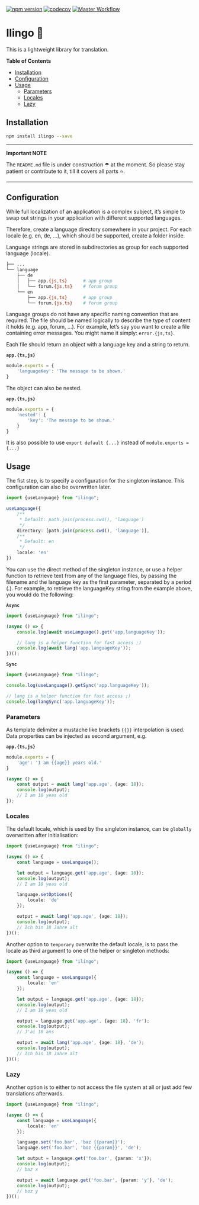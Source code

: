 [![npm version](https://badge.fury.io/js/ilingo.svg)](https://badge.fury.io/js/ilingo)
[![codecov](https://codecov.io/gh/tada5hi/ilingo/branch/master/graph/badge.svg?token=4KNSG8L13V)](https://codecov.io/gh/tada5hi/ilingo)
[![Master Workflow](https://github.com/tada5hi/ilingo/actions/workflows/main.yml/badge.svg)](https://github.com/tada5hi/ilingo)

# Ilingo 💬
This is a lightweight library for translation.

**Table of Contents**

- [Installation](#installation)
- [Configuration](#configuration)
- [Usage](#usage)
  - [Parameters](#parameters)
  - [Locales](#locales)
  - [Lazy](#lazy)
## Installation

```bash
npm install ilingo --save
```

---
**Important NOTE**

The `README.md` file is under construction ☂ at the moment.
So please stay patient or contribute to it, till it covers all parts ⭐.

---

## Configuration

While full localization of an application is a complex subject,
it’s simple to swap out strings in your application with different supported languages.

Therefore, create a language directory somewhere in your project.
For each locale (e.g. en, de, ...), which should be supported, create a folder inside.

Language strings are stored in subdirectories as group for each supported language (locale).

```bash
├── ...
└── language
    ├── de
    │   ├── app.{js,ts}      # app group
    │   └── forum.{js,ts}    # forum group
    └── en
        ├── app.{js,ts}      # app group
        └── forum.{js,ts}    # forum group
```

Language groups do not have any specific naming convention that are required.
The file should be named logically to describe the type of content it holds (e.g. app, forum, ...).
For example, let’s say you want to create a file containing error messages.
You might name it simply: `error.{js,ts}`.

Each file should return an object with a language key and a string to return.

**`app.{ts,js}`**
```typescript
module.exports = {
    'languageKey': 'The message to be shown.'
}
```

The object can also be nested.

**`app.{ts,js}`**
```typescript
module.exports = {
    'nested': {
        'key': 'The message to be shown.'
    }
}
```
It is also possible to use `export default {...}` instead of `module.exports = {...}`

## Usage

The fist step, is to specify a configuration for the singleton instance.
This configuration can also be overwritten later.

```typescript
import {useLanguage} from "ilingo";

useLanguage({
    /**
     * Default: path.join(process.cwd(), 'language')
     */
    directory: [path.join(process.cwd(), 'language')],
    /**
     * Default: en
     */
    locale: 'en'
})
```

You can use the direct method of the singleton instance, or use a helper function
to retrieve text from any of the language files,
by passing the filename and the language key as the first parameter, separated by a period (.).
For example, to retrieve the languageKey string from the example above, you would do the following:

**`Async`**

```typescript
import {useLanguage} from "ilingo";

(async () => {
    console.log(await useLanguage().get('app.languageKey'));

    // lang is a helper function for fast access ;)
    console.log(await lang('app.languageKey'));
})();
```

**`Sync`**

```typescript
import {useLanguage} from "ilingo";

console.log(useLanguage().getSync('app.languageKey'));

// lang is a helper function for fast access ;)
console.log(langSync('app.languageKey'));
```

### Parameters
As template delimiter a mustache like brackets `{{}}` interpolation is used.
Data properties can be injected as second argument, e.g.

**`app.{ts,js}`**
```typescript
module.exports = {
    'age': 'I am {{age}} years old.'
}
```

```typescript
(async () => {
    const output = await lang('app.age', {age: 18});
    console.log(output);
    // I am 18 yeas old
});
```

### Locales

The default locale, which is used by the singleton instance, can be `globally` overwritten after initialisation:

```typescript
import {useLanguage} from "ilingo";

(async () => {
    const language = useLanguage();

    let output = language.get('app.age', {age: 18});
    console.log(output);
    // I am 18 yeas old

    language.setOptions({
        locale: 'de'
    });

    output = await lang('app.age', {age: 18});
    console.log(output);
    // Ich bin 18 Jahre alt
})();
```

Another option to `temporary` overwrite the default locale, is to pass the locale as third argument
to one of the helper or singleton methods:

```typescript
import {useLanguage} from "ilingo";

(async () => {
    const language = useLanguage({
        locale: 'en'
    });

    let output = language.get('app.age', {age: 18});
    console.log(output);
    // I am 18 yeas old

    output = language.get('app.age', {age: 18}, 'fr');
    console.log(output);
    // J'ai 18 ans

    output = await lang('app.age', {age: 18}, 'de');
    console.log(output);
    // Ich bin 18 Jahre alt
})();
```

### Lazy

Another option is to either to not access the file system at all or just
add few translations afterwards.

```typescript
import {useLanguage} from "ilingo";

(async () => {
    const language = useLanguage({
        locale: 'en'
    });

    language.set('foo.bar', 'baz {{param}}');
    language.set('foo.bar', 'boz {{param}}', 'de');

    let output = language.get('foo.bar', {param: 'x'});
    console.log(output);
    // baz x

    output = await language.get('foo.bar', {param: 'y'}, 'de');
    console.log(output);
    // boz y
})();
```
